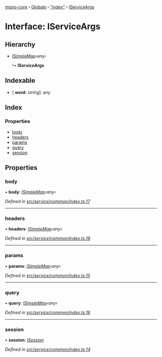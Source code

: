[miqro-core](../README.md) › [Globals](../globals.md) › ["index"](../modules/_index_.md) › [IServiceArgs](_index_.iserviceargs.md)

# Interface: IServiceArgs

## Hierarchy

* [ISimpleMap](_index_.isimplemap.md)‹any›

  ↳ **IServiceArgs**

## Indexable

* \[ **word**: *string*\]: any

## Index

### Properties

* [body](_index_.iserviceargs.md#body)
* [headers](_index_.iserviceargs.md#headers)
* [params](_index_.iserviceargs.md#params)
* [query](_index_.iserviceargs.md#query)
* [session](_index_.iserviceargs.md#session)

## Properties

###  body

• **body**: *[ISimpleMap](_index_.isimplemap.md)‹any›*

*Defined in [src/service/common/index.ts:17](https://github.com/claukers/miqro-core/blob/45acabd/src/service/common/index.ts#L17)*

___

###  headers

• **headers**: *[ISimpleMap](_index_.isimplemap.md)‹any›*

*Defined in [src/service/common/index.ts:18](https://github.com/claukers/miqro-core/blob/45acabd/src/service/common/index.ts#L18)*

___

###  params

• **params**: *[ISimpleMap](_index_.isimplemap.md)‹any›*

*Defined in [src/service/common/index.ts:15](https://github.com/claukers/miqro-core/blob/45acabd/src/service/common/index.ts#L15)*

___

###  query

• **query**: *[ISimpleMap](_index_.isimplemap.md)‹any›*

*Defined in [src/service/common/index.ts:16](https://github.com/claukers/miqro-core/blob/45acabd/src/service/common/index.ts#L16)*

___

###  session

• **session**: *[ISession](_index_.isession.md)*

*Defined in [src/service/common/index.ts:14](https://github.com/claukers/miqro-core/blob/45acabd/src/service/common/index.ts#L14)*
